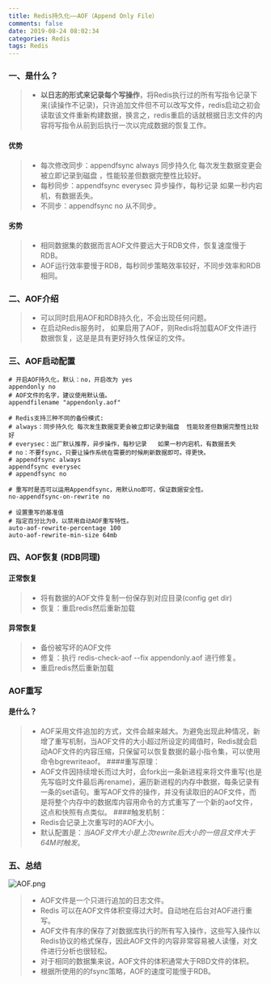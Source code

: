 ```yaml
---
title: Redis持久化——AOF（Append Only File）
comments: false
date: 2019-08-24 08:02:34
categories: Redis
tags: Redis
---
```


### 一、是什么？
> - **以日志的形式来记录每个写操作**，将Redis执行过的所有写指令记录下来(读操作不记录)，只许追加文件但不可以改写文件，redis启动之初会读取该文件重新构建数据，换言之，redis重启的话就根据日志文件的内容将写指令从前到后执行一次以完成数据的恢复工作。
#### 优势
> - 每次修改同步：appendfsync always   同步持久化 每次发生数据变更会被立即记录到磁盘 ，性能较差但数据完整性比较好。
> - 每秒同步：appendfsync everysec  异步操作，每秒记录   如果一秒内宕机，有数据丢失。
> - 不同步：appendfsync no   从不同步。
#### 劣势
> - 相同数据集的数据而言AOF文件要远大于RDB文件，恢复速度慢于RDB。
> - AOF运行效率要慢于RDB，每秒同步策略效率较好，不同步效率和RDB相同。
### 二、AOF介绍
> - 可以同时启用AOF和RDB持久化，不会出现任何问题。
> - 在启动Redis服务时， 如果启用了AOF，则Redis将加载AOF文件进行数据恢复，这是是具有更好持久性保证的文件。
### 三、AOF启动配置
```
# 开启AOF持久化，默认：no，开启改为 yes
appendonly no
# AOF文件的名字，建议使用默认值。
appendfilename "appendonly.aof"

# Redis支持三种不同的备份模式:
# always：同步持久化 每次发生数据变更会被立即记录到磁盘  性能较差但数据完整性比较好
# everysec：出厂默认推荐，异步操作，每秒记录   如果一秒内宕机，有数据丢失
# no：不要fsync，只要让操作系统在需要的时候刷新数据即可。得更快。
# appendfsync always
appendfsync everysec
# appendfsync no

# 重写时是否可以运用Appendfsync，用默认no即可，保证数据安全性。
no-appendfsync-on-rewrite no

# 设置重写的基准值
# 指定百分比为0，以禁用自动AOF重写特性。
auto-aof-rewrite-percentage 100
auto-aof-rewrite-min-size 64mb
```
### 四、AOF恢复 (RDB同理)
#### 正常恢复
> - 将有数据的AOF文件复制一份保存到对应目录(config get dir)
> - 恢复：重启redis然后重新加载
#### 异常恢复
> - 备份被写坏的AOF文件
> - 修复：执行 redis-check-aof --fix appendonly.aof  进行修复。
> - 重启redis然后重新加载
### AOF重写
#### 是什么？
> - AOF采用文件追加的方式，文件会越来越大。为避免出现此种情况，新增了重写机制，当AOF文件的大小超过所设定的阈值时，Redis就会启动AOF文件的内容压缩，只保留可以恢复数据的最小指令集，可以使用命令bgrewriteaof。
> ####重写原理：
> - AOF文件因持续增长而过大时，会fork出一条新进程来将文件重写(也是先写临时文件最后再rename)，遍历新进程的内存中数据，每条记录有一条的set语句。重写AOF文件的操作，并没有读取旧的AOF文件，而是将整个内存中的数据库内容用命令的方式重写了一个新的aof文件，这点和快照有点类似。
> ####触发机制：
> - Redis会记录上次重写时的AOF大小。
> - 默认配置是：*当AOF文件大小是上次rewrite后大小的一倍且文件大于64M时触发*。
### 五、总结
![AOF.png](https://upload-images.jianshu.io/upload_images/18660770-905eefe75818061f.png?imageMogr2/auto-orient/strip%7CimageView2/2/w/1240)

> - AOF文件是一个只进行追加的日志文件。
> - Redis 可以在AOF文件体积变得过大时。自动地在后台对AOF进行重写。
> - AOF文件有序的保存了对数据库执行的所有写入操作，这些写入操作以Redis协议的格式保存，因此AOF文件的内容非常容易被人读懂，对文件进行分析也很轻松。
> - 对于相同的数据集来说，AOF文件的体积通常大于RBD文件的体积。
> - 根据所使用的的fsync策略，AOF的速度可能慢于RDB。